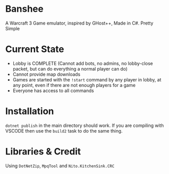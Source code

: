 # Banshee
A Warcraft 3 Game emulator, inspired by GHost++, Made in C#. Pretty Simple

# Current State
- Lobby is COMPLETE (Cannot add bots, no admins, no lobby-close packet, but can do everything a normal player can do)
- Cannot provide map downloads
- Games are started with the `!start` command by any player in lobby, at any point, even if there are not enough players for a game
- Everyone has access to all commands

# Installation
`dotnet publish` in the main directory should work. If you are compiling with VSCODE then use the `build2` task to do the same thing.

# Libraries & Credit
Using `DotNetZip`, `MpqTool` and `Nito.KitchenSink.CRC` 
